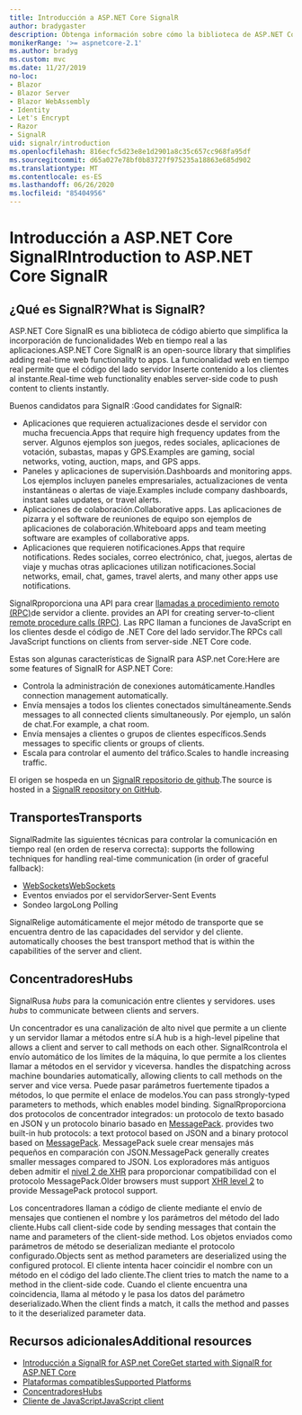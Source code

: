 ```yaml
---
title: Introducción a ASP.NET Core SignalR
author: bradygaster
description: Obtenga información sobre cómo la biblioteca de ASP.NET Core SignalR simplifica la incorporación de funcionalidad en tiempo real a las aplicaciones.
monikerRange: '>= aspnetcore-2.1'
ms.author: bradyg
ms.custom: mvc
ms.date: 11/27/2019
no-loc:
- Blazor
- Blazor Server
- Blazor WebAssembly
- Identity
- Let's Encrypt
- Razor
- SignalR
uid: signalr/introduction
ms.openlocfilehash: 816ecfc5d23e8e1d2901a8c35c657cc968fa95df
ms.sourcegitcommit: d65a027e78bf0b83727f975235a18863e685d902
ms.translationtype: MT
ms.contentlocale: es-ES
ms.lasthandoff: 06/26/2020
ms.locfileid: "85404956"
---
```

# <a name="introduction-to-aspnet-core-signalr"></a><span data-ttu-id="324df-103">Introducción a ASP.NET Core SignalR</span><span class="sxs-lookup"><span data-stu-id="324df-103">Introduction to ASP.NET Core SignalR</span></span>

## <a name="what-is-signalr"></a><span data-ttu-id="324df-104">¿Qué es SignalR?</span><span class="sxs-lookup"><span data-stu-id="324df-104">What is SignalR?</span></span>

<span data-ttu-id="324df-105">ASP.NET Core SignalR es una biblioteca de código abierto que simplifica la incorporación de funcionalidades Web en tiempo real a las aplicaciones.</span><span class="sxs-lookup"><span data-stu-id="324df-105">ASP.NET Core SignalR is an open-source library that simplifies adding real-time web functionality to apps.</span></span> <span data-ttu-id="324df-106">La funcionalidad web en tiempo real permite que el código del lado servidor Inserte contenido a los clientes al instante.</span><span class="sxs-lookup"><span data-stu-id="324df-106">Real-time web functionality enables server-side code to push content to clients instantly.</span></span>

<span data-ttu-id="324df-107">Buenos candidatos para SignalR :</span><span class="sxs-lookup"><span data-stu-id="324df-107">Good candidates for SignalR:</span></span>

* <span data-ttu-id="324df-108">Aplicaciones que requieren actualizaciones desde el servidor con mucha frecuencia.</span><span class="sxs-lookup"><span data-stu-id="324df-108">Apps that require high frequency updates from the server.</span></span> <span data-ttu-id="324df-109">Algunos ejemplos son juegos, redes sociales, aplicaciones de votación, subastas, mapas y GPS.</span><span class="sxs-lookup"><span data-stu-id="324df-109">Examples are gaming, social networks, voting, auction, maps, and GPS apps.</span></span>
* <span data-ttu-id="324df-110">Paneles y aplicaciones de supervisión.</span><span class="sxs-lookup"><span data-stu-id="324df-110">Dashboards and monitoring apps.</span></span> <span data-ttu-id="324df-111">Los ejemplos incluyen paneles empresariales, actualizaciones de venta instantáneas o alertas de viaje.</span><span class="sxs-lookup"><span data-stu-id="324df-111">Examples include company dashboards, instant sales updates, or travel alerts.</span></span>
* <span data-ttu-id="324df-112">Aplicaciones de colaboración.</span><span class="sxs-lookup"><span data-stu-id="324df-112">Collaborative apps.</span></span> <span data-ttu-id="324df-113">Las aplicaciones de pizarra y el software de reuniones de equipo son ejemplos de aplicaciones de colaboración.</span><span class="sxs-lookup"><span data-stu-id="324df-113">Whiteboard apps and team meeting software are examples of collaborative apps.</span></span>
* <span data-ttu-id="324df-114">Aplicaciones que requieren notificaciones.</span><span class="sxs-lookup"><span data-stu-id="324df-114">Apps that require notifications.</span></span> <span data-ttu-id="324df-115">Redes sociales, correo electrónico, chat, juegos, alertas de viaje y muchas otras aplicaciones utilizan notificaciones.</span><span class="sxs-lookup"><span data-stu-id="324df-115">Social networks, email, chat, games, travel alerts, and many other apps use notifications.</span></span>

SignalR<span data-ttu-id="324df-116">proporciona una API para crear [llamadas a procedimiento remoto (RPC)](https://wikipedia.org/wiki/Remote_procedure_call)de servidor a cliente.</span><span class="sxs-lookup"><span data-stu-id="324df-116"> provides an API for creating server-to-client [remote procedure calls (RPC)](https://wikipedia.org/wiki/Remote_procedure_call).</span></span> <span data-ttu-id="324df-117">Las RPC llaman a funciones de JavaScript en los clientes desde el código de .NET Core del lado servidor.</span><span class="sxs-lookup"><span data-stu-id="324df-117">The RPCs call JavaScript functions on clients from server-side .NET Core code.</span></span>

<span data-ttu-id="324df-118">Estas son algunas características de SignalR para ASP.net Core:</span><span class="sxs-lookup"><span data-stu-id="324df-118">Here are some features of SignalR for ASP.NET Core:</span></span>

* <span data-ttu-id="324df-119">Controla la administración de conexiones automáticamente.</span><span class="sxs-lookup"><span data-stu-id="324df-119">Handles connection management automatically.</span></span>
* <span data-ttu-id="324df-120">Envía mensajes a todos los clientes conectados simultáneamente.</span><span class="sxs-lookup"><span data-stu-id="324df-120">Sends messages to all connected clients simultaneously.</span></span> <span data-ttu-id="324df-121">Por ejemplo, un salón de chat.</span><span class="sxs-lookup"><span data-stu-id="324df-121">For example, a chat room.</span></span>
* <span data-ttu-id="324df-122">Envía mensajes a clientes o grupos de clientes específicos.</span><span class="sxs-lookup"><span data-stu-id="324df-122">Sends messages to specific clients or groups of clients.</span></span>
* <span data-ttu-id="324df-123">Escala para controlar el aumento del tráfico.</span><span class="sxs-lookup"><span data-stu-id="324df-123">Scales to handle increasing traffic.</span></span>

<span data-ttu-id="324df-124">El origen se hospeda en un [ SignalR repositorio de github](https://github.com/dotnet/AspNetCore/tree/master/src/SignalR).</span><span class="sxs-lookup"><span data-stu-id="324df-124">The source is hosted in a [SignalR repository on GitHub](https://github.com/dotnet/AspNetCore/tree/master/src/SignalR).</span></span>

## <a name="transports"></a><span data-ttu-id="324df-125">Transportes</span><span class="sxs-lookup"><span data-stu-id="324df-125">Transports</span></span>

SignalR<span data-ttu-id="324df-126">admite las siguientes técnicas para controlar la comunicación en tiempo real (en orden de reserva correcta):</span><span class="sxs-lookup"><span data-stu-id="324df-126"> supports the following techniques for handling real-time communication (in order of graceful fallback):</span></span>

* [<span data-ttu-id="324df-127">WebSockets</span><span class="sxs-lookup"><span data-stu-id="324df-127">WebSockets</span></span>](https://tools.ietf.org/html/rfc7118)
* <span data-ttu-id="324df-128">Eventos enviados por el servidor</span><span class="sxs-lookup"><span data-stu-id="324df-128">Server-Sent Events</span></span>
* <span data-ttu-id="324df-129">Sondeo largo</span><span class="sxs-lookup"><span data-stu-id="324df-129">Long Polling</span></span>

SignalR<span data-ttu-id="324df-130">elige automáticamente el mejor método de transporte que se encuentra dentro de las capacidades del servidor y del cliente.</span><span class="sxs-lookup"><span data-stu-id="324df-130"> automatically chooses the best transport method that is within the capabilities of the server and client.</span></span>

## <a name="hubs"></a><span data-ttu-id="324df-131">Concentradores</span><span class="sxs-lookup"><span data-stu-id="324df-131">Hubs</span></span>

SignalR<span data-ttu-id="324df-132">usa *hubs* para la comunicación entre clientes y servidores.</span><span class="sxs-lookup"><span data-stu-id="324df-132"> uses *hubs* to communicate between clients and servers.</span></span>

<span data-ttu-id="324df-133">Un concentrador es una canalización de alto nivel que permite a un cliente y un servidor llamar a métodos entre sí.</span><span class="sxs-lookup"><span data-stu-id="324df-133">A hub is a high-level pipeline that allows a client and server to call methods on each other.</span></span> SignalR<span data-ttu-id="324df-134">controla el envío automático de los límites de la máquina, lo que permite a los clientes llamar a métodos en el servidor y viceversa.</span><span class="sxs-lookup"><span data-stu-id="324df-134"> handles the dispatching across machine boundaries automatically, allowing clients to call methods on the server and vice versa.</span></span> <span data-ttu-id="324df-135">Puede pasar parámetros fuertemente tipados a métodos, lo que permite el enlace de modelos.</span><span class="sxs-lookup"><span data-stu-id="324df-135">You can pass strongly-typed parameters to methods, which enables model binding.</span></span> SignalR<span data-ttu-id="324df-136">proporciona dos protocolos de concentrador integrados: un protocolo de texto basado en JSON y un protocolo binario basado en [MessagePack](https://msgpack.org/).</span><span class="sxs-lookup"><span data-stu-id="324df-136"> provides two built-in hub protocols: a text protocol based on JSON and a binary protocol based on [MessagePack](https://msgpack.org/).</span></span>  <span data-ttu-id="324df-137">MessagePack suele crear mensajes más pequeños en comparación con JSON.</span><span class="sxs-lookup"><span data-stu-id="324df-137">MessagePack generally creates smaller messages compared to JSON.</span></span> <span data-ttu-id="324df-138">Los exploradores más antiguos deben admitir el [nivel 2 de XHR](https://caniuse.com/#feat=xhr2) para proporcionar compatibilidad con el protocolo MessagePack.</span><span class="sxs-lookup"><span data-stu-id="324df-138">Older browsers must support [XHR level 2](https://caniuse.com/#feat=xhr2) to provide MessagePack protocol support.</span></span>

<span data-ttu-id="324df-139">Los concentradores llaman a código de cliente mediante el envío de mensajes que contienen el nombre y los parámetros del método del lado cliente.</span><span class="sxs-lookup"><span data-stu-id="324df-139">Hubs call client-side code by sending messages that contain the name and parameters of the client-side method.</span></span> <span data-ttu-id="324df-140">Los objetos enviados como parámetros de método se deserializan mediante el protocolo configurado.</span><span class="sxs-lookup"><span data-stu-id="324df-140">Objects sent as method parameters are deserialized using the configured protocol.</span></span> <span data-ttu-id="324df-141">El cliente intenta hacer coincidir el nombre con un método en el código del lado cliente.</span><span class="sxs-lookup"><span data-stu-id="324df-141">The client tries to match the name to a method in the client-side code.</span></span> <span data-ttu-id="324df-142">Cuando el cliente encuentra una coincidencia, llama al método y le pasa los datos del parámetro deserializado.</span><span class="sxs-lookup"><span data-stu-id="324df-142">When the client finds a match, it calls the method and passes to it the deserialized parameter data.</span></span>

## <a name="additional-resources"></a><span data-ttu-id="324df-143">Recursos adicionales</span><span class="sxs-lookup"><span data-stu-id="324df-143">Additional resources</span></span>

* <span data-ttu-id="324df-144">[Introducción a SignalR for ASP.net Core](xref:tutorials/signalr)</span><span class="sxs-lookup"><span data-stu-id="324df-144">[Get started with SignalR for ASP.NET Core](xref:tutorials/signalr)</span></span>
* [<span data-ttu-id="324df-145">Plataformas compatibles</span><span class="sxs-lookup"><span data-stu-id="324df-145">Supported Platforms</span></span>](xref:signalr/supported-platforms)
* [<span data-ttu-id="324df-146">Concentradores</span><span class="sxs-lookup"><span data-stu-id="324df-146">Hubs</span></span>](xref:signalr/hubs)
* [<span data-ttu-id="324df-147">Cliente de JavaScript</span><span class="sxs-lookup"><span data-stu-id="324df-147">JavaScript client</span></span>](xref:signalr/javascript-client)
